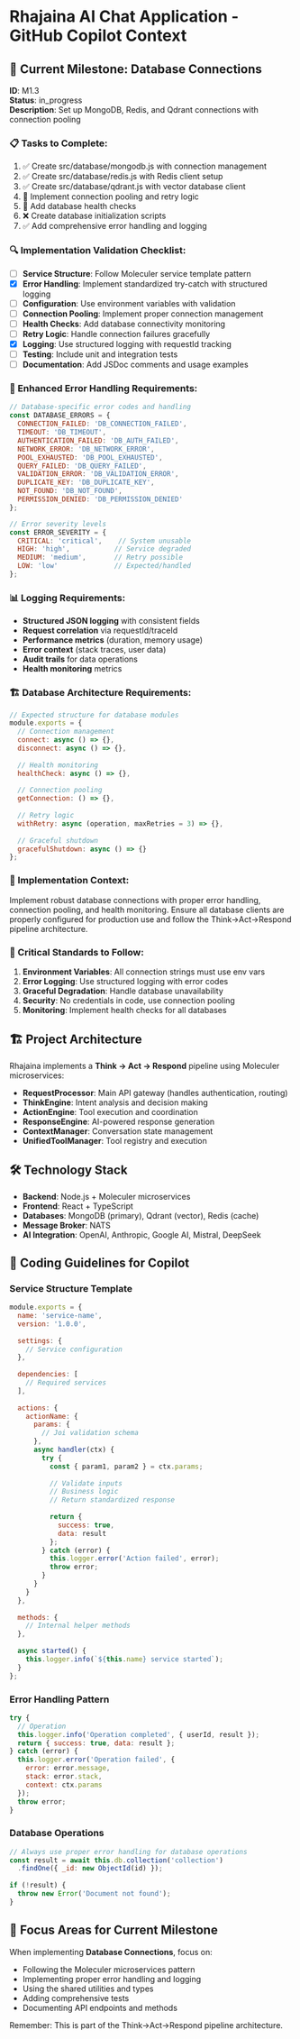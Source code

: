 # Rhajaina AI Chat Application - GitHub Copilot Context

## 🎯 Current Milestone: Database Connections
**ID**: M1.3  
**Status**: in_progress  
**Description**: Set up MongoDB, Redis, and Qdrant connections with connection pooling

### 📋 Tasks to Complete:
1. ✅ Create src/database/mongodb.js with connection management
2. ✅ Create src/database/redis.js with Redis client setup  
3. ✅ Create src/database/qdrant.js with vector database client
4. 🔄 Implement connection pooling and retry logic
5. 🔄 Add database health checks
6. ❌ Create database initialization scripts
7. ✅ Add comprehensive error handling and logging

### 🔍 Implementation Validation Checklist:
- [ ] **Service Structure**: Follow Moleculer service template pattern
- [x] **Error Handling**: Implement standardized try-catch with structured logging
- [ ] **Configuration**: Use environment variables with validation
- [ ] **Connection Pooling**: Implement proper connection management
- [ ] **Health Checks**: Add database connectivity monitoring
- [ ] **Retry Logic**: Handle connection failures gracefully
- [x] **Logging**: Use structured logging with requestId tracking
- [ ] **Testing**: Include unit and integration tests
- [ ] **Documentation**: Add JSDoc comments and usage examples

### 🚨 Enhanced Error Handling Requirements:
```javascript
// Database-specific error codes and handling
const DATABASE_ERRORS = {
  CONNECTION_FAILED: 'DB_CONNECTION_FAILED',
  TIMEOUT: 'DB_TIMEOUT',
  AUTHENTICATION_FAILED: 'DB_AUTH_FAILED',
  NETWORK_ERROR: 'DB_NETWORK_ERROR',
  POOL_EXHAUSTED: 'DB_POOL_EXHAUSTED',
  QUERY_FAILED: 'DB_QUERY_FAILED',
  VALIDATION_ERROR: 'DB_VALIDATION_ERROR',
  DUPLICATE_KEY: 'DB_DUPLICATE_KEY',
  NOT_FOUND: 'DB_NOT_FOUND',
  PERMISSION_DENIED: 'DB_PERMISSION_DENIED'
};

// Error severity levels
const ERROR_SEVERITY = {
  CRITICAL: 'critical',    // System unusable
  HIGH: 'high',           // Service degraded
  MEDIUM: 'medium',       // Retry possible
  LOW: 'low'              // Expected/handled
};
```

### 📊 Logging Requirements:
- **Structured JSON logging** with consistent fields
- **Request correlation** via requestId/traceId
- **Performance metrics** (duration, memory usage)
- **Error context** (stack traces, user data)
- **Audit trails** for data operations
- **Health monitoring** metrics

### 🏗️ Database Architecture Requirements:
```javascript
// Expected structure for database modules
module.exports = {
  // Connection management
  connect: async () => {},
  disconnect: async () => {},
  
  // Health monitoring
  healthCheck: async () => {},
  
  // Connection pooling
  getConnection: () => {},
  
  // Retry logic
  withRetry: async (operation, maxRetries = 3) => {},
  
  // Graceful shutdown
  gracefulShutdown: async () => {}
};
```

### 🎨 Implementation Context:
Implement robust database connections with proper error handling, connection pooling, and health monitoring. Ensure all database clients are properly configured for production use and follow the Think→Act→Respond pipeline architecture.

### 🚨 Critical Standards to Follow:
1. **Environment Variables**: All connection strings must use env vars
2. **Error Logging**: Use structured logging with error codes
3. **Graceful Degradation**: Handle database unavailability
4. **Security**: No credentials in code, use connection pooling
5. **Monitoring**: Implement health checks for all databases

## 🏗️ Project Architecture

Rhajaina implements a **Think → Act → Respond** pipeline using Moleculer microservices:

- **RequestProcessor**: Main API gateway (handles authentication, routing)
- **ThinkEngine**: Intent analysis and decision making
- **ActionEngine**: Tool execution and coordination  
- **ResponseEngine**: AI-powered response generation
- **ContextManager**: Conversation state management
- **UnifiedToolManager**: Tool registry and execution

## 🛠️ Technology Stack

- **Backend**: Node.js + Moleculer microservices
- **Frontend**: React + TypeScript
- **Databases**: MongoDB (primary), Qdrant (vector), Redis (cache)
- **Message Broker**: NATS
- **AI Integration**: OpenAI, Anthropic, Google AI, Mistral, DeepSeek

## 📝 Coding Guidelines for Copilot

### Service Structure Template
```javascript
module.exports = {
  name: 'service-name',
  version: '1.0.0',
  
  settings: {
    // Service configuration
  },
  
  dependencies: [
    // Required services
  ],
  
  actions: {
    actionName: {
      params: {
        // Joi validation schema
      },
      async handler(ctx) {
        try {
          const { param1, param2 } = ctx.params;
          
          // Validate inputs
          // Business logic
          // Return standardized response
          
          return {
            success: true,
            data: result
          };
        } catch (error) {
          this.logger.error('Action failed', error);
          throw error;
        }
      }
    }
  },
  
  methods: {
    // Internal helper methods
  },
  
  async started() {
    this.logger.info(`${this.name} service started`);
  }
};
```

### Error Handling Pattern
```javascript
try {
  // Operation
  this.logger.info('Operation completed', { userId, result });
  return { success: true, data: result };
} catch (error) {
  this.logger.error('Operation failed', {
    error: error.message,
    stack: error.stack,
    context: ctx.params
  });
  throw error;
}
```

### Database Operations
```javascript
// Always use proper error handling for database operations
const result = await this.db.collection('collection')
  .findOne({ _id: new ObjectId(id) });
  
if (!result) {
  throw new Error('Document not found');
}
```

## 🎯 Focus Areas for Current Milestone

When implementing **Database Connections**, focus on:
- Following the Moleculer microservices pattern
- Implementing proper error handling and logging
- Using the shared utilities and types
- Adding comprehensive tests
- Documenting API endpoints and methods

Remember: This is part of the Think→Act→Respond pipeline architecture.
